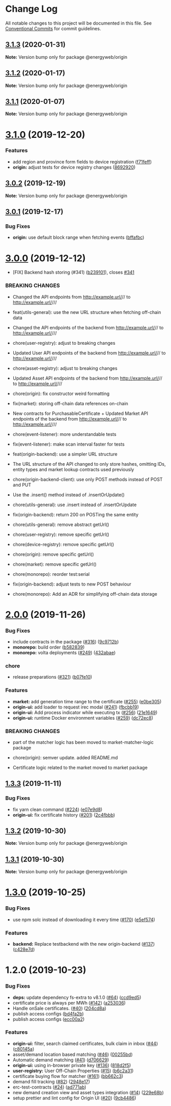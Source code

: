 # Change Log

All notable changes to this project will be documented in this file.
See [Conventional Commits](https://conventionalcommits.org) for commit guidelines.

## [3.1.3](https://github.com/energywebfoundation/origin/compare/@energyweb/origin@3.1.2...@energyweb/origin@3.1.3) (2020-01-31)

**Note:** Version bump only for package @energyweb/origin





## [3.1.2](https://github.com/energywebfoundation/origin/compare/@energyweb/origin@3.1.1...@energyweb/origin@3.1.2) (2020-01-17)

**Note:** Version bump only for package @energyweb/origin





## [3.1.1](https://github.com/energywebfoundation/origin/compare/@energyweb/origin@3.1.0...@energyweb/origin@3.1.1) (2020-01-07)

**Note:** Version bump only for package @energyweb/origin





# [3.1.0](https://github.com/energywebfoundation/origin/compare/@energyweb/origin@3.0.2...@energyweb/origin@3.1.0) (2019-12-20)


### Features

* add region and province form fields to device registration ([f71feff](https://github.com/energywebfoundation/origin/commit/f71feff224a087459d4d36f938feae82c8f7ff48))
* **origin:** adjust tests for device registry changes ([8692920](https://github.com/energywebfoundation/origin/commit/8692920e865eb01d02c3c3bbd0e1a97d80415306))





## [3.0.2](https://github.com/energywebfoundation/origin/compare/@energyweb/origin@3.0.1...@energyweb/origin@3.0.2) (2019-12-19)

**Note:** Version bump only for package @energyweb/origin





## [3.0.1](https://github.com/energywebfoundation/origin/compare/@energyweb/origin@3.0.0...@energyweb/origin@3.0.1) (2019-12-17)


### Bug Fixes

* **origin:** use default block range when fetching events ([bffafbc](https://github.com/energywebfoundation/origin/commit/bffafbc3886ab4e845a5bc0356c7862e805475ab))





# [3.0.0](https://github.com/energywebfoundation/origin/compare/@energyweb/origin@2.0.0...@energyweb/origin@3.0.0) (2019-12-12)


* [FIX] Backend hash storing (#341) ([b239101](https://github.com/energywebfoundation/origin/commit/b239101f51cffd7e37c9ea51654a75804cf502ed)), closes [#341](https://github.com/energywebfoundation/origin/issues/341)


### BREAKING CHANGES

* Changed the API endpoints from http://example.url/<marketLogicAddress>/<entity>/<id> to http://example.url/<marketLogicAddress>/<entity>/<id>/<offChainDataHash>

* feat(utils-general): use the new URL structure when fetching off-chain data
* Changed the API endpoints of the backend from http://example.url/<marketLogicAddress>/<entity>/<id> to http://example.url/<marketLogicAddress>/<entity>/<id>/<offChainDataHash>

* chore(user-registry): adjust to breaking changes
* Updated User API endpoints of the backend from http://example.url/<marketLogicAddress>/<entity>/<id> to http://example.url/<marketLogicAddress>/<entity>/<id>/<offChainDataHash>

* chore(asset-registry): adjust to breaking changes
* Updated Asset API endpoints of the backend from http://example.url/<marketLogicAddress>/<entity>/<id> to http://example.url/<marketLogicAddress>/<entity>/<id>/<offChainDataHash>

* chore(origin): fix constructor weird formatting

* fix(market): storing off-chain data references on-chain
* New contracts for PurchasableCertificate + Updated Market API endpoints of the backend from http://example.url/<marketLogicAddress>/<entity>/<id> to http://example.url/<marketLogicAddress>/<entity>/<id>/<offChainDataHash>

* chore(event-listener): more understandable tests

* fix(event-listener): make scan interval faster for tests

* feat(origin-backend): use a simpler URL structure
* The URL structure of the API changed to only store hashes, omitting IDs, entity types and market lookup contracts used previously

* chore(origin-backend-client): use only POST methods instead of POST and PUT
* Use the .insert() method instead of .insertOrUpdate()

* chore(utils-general): use .insert instead of .insertOrUpdate

* fix(origin-backend): return 200 on POSTing the same entity

* chore(utils-general): remove abstract getUrl()

* chore(user-registry): remove specific getUrl()

* chore(device-registry): remove specific getUrl()

* chore(origin): remove specific getUrl()

* chore(market): remove specific getUrl()

* chore(monorepo): reorder test:serial

* fix(origin-backend): adjust tests to new POST behaviour

* chore(monorepo): Add an ADR for simplifying off-chain data storage





# [2.0.0](https://github.com/energywebfoundation/ew-origin-lib/compare/@energyweb/origin@1.3.3...@energyweb/origin@2.0.0) (2019-11-26)


### Bug Fixes

* include contracts in the package ([#316](https://github.com/energywebfoundation/ew-origin-lib/issues/316)) ([9c9712b](https://github.com/energywebfoundation/ew-origin-lib/commit/9c9712ba3b2b4b82adb2c94a9fea1e72d0b076ec))
* **monorepo:** build order ([b582839](https://github.com/energywebfoundation/ew-origin-lib/commit/b58283958289e5525739a8918bd2db6739e88b39))
* **monorepo:** volta deployments ([#249](https://github.com/energywebfoundation/ew-origin-lib/issues/249)) ([432abae](https://github.com/energywebfoundation/ew-origin-lib/commit/432abae72a4a8bd39a7dd9a975585b22c36d9b47))


### chore

* release preparations ([#321](https://github.com/energywebfoundation/ew-origin-lib/issues/321)) ([b07fe10](https://github.com/energywebfoundation/ew-origin-lib/commit/b07fe106142ccddd295ca66287dba842ebd7dbf0))


### Features

* **market:** add generation time range to the certificate ([#255](https://github.com/energywebfoundation/ew-origin-lib/issues/255)) ([e0be305](https://github.com/energywebfoundation/ew-origin-lib/commit/e0be3059869e0abfe6521600ef2dd0b5849fb83b))
* **origin-ui:** add loader to request irec modal ([#241](https://github.com/energywebfoundation/ew-origin-lib/issues/241)) ([fbcbb19](https://github.com/energywebfoundation/ew-origin-lib/commit/fbcbb19c1808db3026b777fe9fe4808cdaf38732))
* **origin-ui:** Add process indicator while executing tx ([#256](https://github.com/energywebfoundation/ew-origin-lib/issues/256)) ([21e1649](https://github.com/energywebfoundation/ew-origin-lib/commit/21e1649ad7ef026b7cf935701c966340f650789b))
* **origin-ui:** runtime Docker environment variables ([#259](https://github.com/energywebfoundation/ew-origin-lib/issues/259)) ([dc72ec8](https://github.com/energywebfoundation/ew-origin-lib/commit/dc72ec8047275de0cc9cb7427070cefe453c9e1e))


### BREAKING CHANGES

* part of the matcher logic has been moved to market-matcher-logic package

* chore(origin): semver update. added README.md
* Certificate logic related to the market moved to market package





## [1.3.3](https://github.com/energywebfoundation/ew-origin-lib/compare/@energyweb/origin@1.3.2...@energyweb/origin@1.3.3) (2019-11-11)


### Bug Fixes

* fix yarn clean command ([#224](https://github.com/energywebfoundation/ew-origin-lib/issues/224)) ([e07e9d8](https://github.com/energywebfoundation/ew-origin-lib/commit/e07e9d85de1b80c9f1a721398e41d82db580049c))
* **origin-ui:** fix certificate history ([#201](https://github.com/energywebfoundation/ew-origin-lib/issues/201)) ([2c4fbbb](https://github.com/energywebfoundation/ew-origin-lib/commit/2c4fbbb799014dd272de6a3f3ac98987a078f9bd))





## [1.3.2](https://github.com/energywebfoundation/ew-origin-lib/compare/@energyweb/origin@1.3.1...@energyweb/origin@1.3.2) (2019-10-30)

**Note:** Version bump only for package @energyweb/origin





## [1.3.1](https://github.com/energywebfoundation/ew-origin-lib/compare/@energyweb/origin@1.3.0...@energyweb/origin@1.3.1) (2019-10-30)

**Note:** Version bump only for package @energyweb/origin





# [1.3.0](https://github.com/energywebfoundation/ew-origin-lib/compare/@energyweb/origin@1.2.0...@energyweb/origin@1.3.0) (2019-10-25)


### Bug Fixes

* use npm solc instead of downloading it every time ([#170](https://github.com/energywebfoundation/ew-origin-lib/issues/170)) ([e5ef574](https://github.com/energywebfoundation/ew-origin-lib/commit/e5ef574f6d297107606a1d035a56da01806a07d1))


### Features

* **backend:** Replace testbackend with the new origin-backend ([#137](https://github.com/energywebfoundation/ew-origin-lib/issues/137)) ([c428e7d](https://github.com/energywebfoundation/ew-origin-lib/commit/c428e7d44300ae306a9e759fc8897135e9d0e1be))





# 1.2.0 (2019-10-23)


### Bug Fixes

* **deps:** update dependency fs-extra to v8.1.0 ([#64](https://github.com/energywebfoundation/ew-origin-lib/issues/64)) ([ccd9ed5](https://github.com/energywebfoundation/ew-origin-lib/commit/ccd9ed5))
* certificate price is always per MWh ([#142](https://github.com/energywebfoundation/ew-origin-lib/issues/142)) ([a253036](https://github.com/energywebfoundation/ew-origin-lib/commit/a253036))
* Handle onSale certificates.  ([#40](https://github.com/energywebfoundation/ew-origin-lib/issues/40)) ([204cd8a](https://github.com/energywebfoundation/ew-origin-lib/commit/204cd8a))
* publish access configs ([bd4fa2b](https://github.com/energywebfoundation/ew-origin-lib/commit/bd4fa2b))
* publish access configs ([ecc00a2](https://github.com/energywebfoundation/ew-origin-lib/commit/ecc00a2))


### Features

* **origin-ui:** filter, search claimed certificates, bulk claim in inbox ([#44](https://github.com/energywebfoundation/ew-origin-lib/issues/44)) ([c80145a](https://github.com/energywebfoundation/ew-origin-lib/commit/c80145a))
* asset/demand location based matching ([#46](https://github.com/energywebfoundation/ew-origin-lib/issues/46)) ([00255bd](https://github.com/energywebfoundation/ew-origin-lib/commit/00255bd))
* Automatic demand matching ([#41](https://github.com/energywebfoundation/ew-origin-lib/issues/41)) ([d706629](https://github.com/energywebfoundation/ew-origin-lib/commit/d706629))
* **origin-ui:** using in-browser private key ([#136](https://github.com/energywebfoundation/ew-origin-lib/issues/136)) ([818d2f5](https://github.com/energywebfoundation/ew-origin-lib/commit/818d2f5))
* **user-registry:** User Off-Chain Properties ([#15](https://github.com/energywebfoundation/ew-origin-lib/issues/15)) ([b6c2a31](https://github.com/energywebfoundation/ew-origin-lib/commit/b6c2a31))
* certificate buying flow for matcher ([#161](https://github.com/energywebfoundation/ew-origin-lib/issues/161)) ([bb662c3](https://github.com/energywebfoundation/ew-origin-lib/commit/bb662c3))
* demand fill tracking ([#82](https://github.com/energywebfoundation/ew-origin-lib/issues/82)) ([2948e17](https://github.com/energywebfoundation/ew-origin-lib/commit/2948e17))
* erc-test-contracts ([#24](https://github.com/energywebfoundation/ew-origin-lib/issues/24)) ([ad771ab](https://github.com/energywebfoundation/ew-origin-lib/commit/ad771ab))
* new demand creation view and asset types integration ([#14](https://github.com/energywebfoundation/ew-origin-lib/issues/14)) ([229e68b](https://github.com/energywebfoundation/ew-origin-lib/commit/229e68b))
* setup prettier and lint config for Origin UI ([#20](https://github.com/energywebfoundation/ew-origin-lib/issues/20)) ([9cb4486](https://github.com/energywebfoundation/ew-origin-lib/commit/9cb4486))
